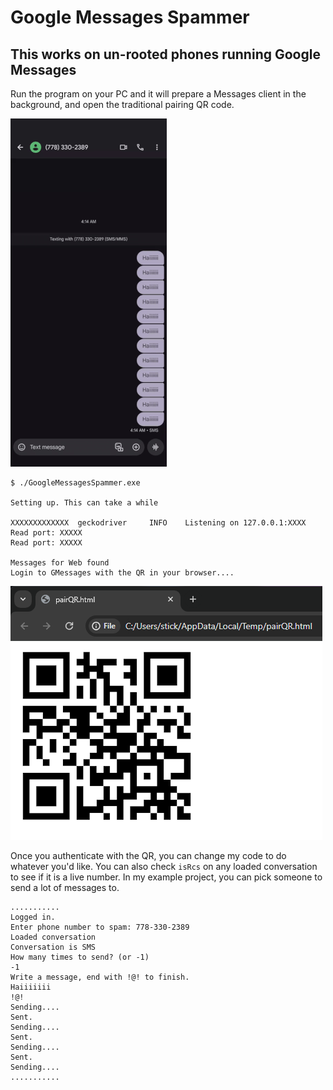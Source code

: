 # Google Messages Spammer
## This works on un-rooted phones running Google Messages
Run the program on your PC and it will prepare a Messages client in the background, and open the traditional pairing QR code.

![Sending in progress demo](https://github.com/Hana2736/GoogleMessagesSpammer/blob/master/readme_img/sending.gif?raw=true)

```
$ ./GoogleMessagesSpammer.exe

Setting up. This can take a while

XXXXXXXXXXXXX  geckodriver     INFO    Listening on 127.0.0.1:XXXX
Read port: XXXXX
Read port: XXXXX

Messages for Web found
Login to GMessages with the QR in your browser....
```

![Web Browser QR Code Display](https://github.com/Hana2736/GoogleMessagesSpammer/blob/master/readme_img/pairQR.png?raw=true)

Once you authenticate with the QR, you can change my code to do whatever you'd like. You can also check `isRcs` on any loaded conversation to see if it is a live number. In my example project, you can pick someone to send a lot of messages to.

```
...........
Logged in.
Enter phone number to spam: 778-330-2389
Loaded conversation
Conversation is SMS
How many times to send? (or -1)
-1
Write a message, end with !@! to finish.
Haiiiiiii
!@!
Sending....
Sent.
Sending....
Sent.
Sending....
Sent.
Sending....
...........
```
